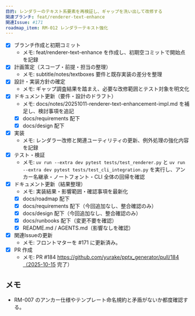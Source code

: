 ```yaml
---
目的: レンダラーのテキスト系要素を再検証し、ギャップを洗い出して改修する
関連ブランチ: feat/renderer-text-enhance
関連Issue: #171
roadmap_item: RM-012 レンダラーテキスト強化
---
```


- [x] ブランチ作成と初期コミット
  - メモ: feat/renderer-text-enhance を作成し、初期空コミットで開始点を記録
- [x] 計画策定（スコープ・前提・担当の整理）
  - メモ: subtitle/notes/textboxes 要件と既存実装の差分を整理
- [x] 設計・実装方針の確定
  - メモ: ギャップ調査結果を踏まえ、必要な改修範囲とテスト対象を明文化
- [x] ドキュメント更新（要件・設計のドラフト）
  - メモ: docs/notes/20251011-renderer-text-enhancement-impl.md を補足し、検討事項を追記
  - [x] docs/requirements 配下
  - [x] docs/design 配下
- [x] 実装
  - メモ: レンダラー改修と関連ユーティリティの更新、例外処理の強化内容を記録
- [x] テスト・検証
  - メモ: `uv run --extra dev pytest tests/test_renderer.py` と `uv run --extra dev pytest tests/test_cli_integration.py` を実行し、アンカー名継承・ノートフォント・CLI 全体の回帰を確認
- [x] ドキュメント更新（結果整理）
  - メモ: 実装結果・影響範囲・確認事項を最新化
  - [x] docs/roadmap 配下
  - [x] docs/requirements 配下（今回追加なし、整合確認のみ）
  - [x] docs/design 配下（今回追加なし、整合確認のみ）
  - [x] docs/runbooks 配下（変更不要を確認）
  - [x] README.md / AGENTS.md（影響なしを確認）
- [x] 関連Issueの更新
  - メモ: フロントマターを #171 に更新済み。
- [x] PR 作成
  - メモ: PR #184 https://github.com/yurake/pptx_generator/pull/184（2025-10-15 完了）

## メモ
- RM-007 のアンカー仕様やテンプレート命名規約と矛盾がないか都度確認する。
